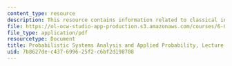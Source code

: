 ```yaml
---
content_type: resource
description: This resource contains information related to classical inference - II.
file: https://ol-ocw-studio-app-production.s3.amazonaws.com/courses/6-041-probabilistic-systems-analysis-and-applied-probability-fall-2010/7b8627dec437699625f2c6bf2d198708_MIT6_041F10_L24.pdf
file_type: application/pdf
resourcetype: Document
title: Probabilistic Systems Analysis and Applied Probability, Lecture 24
uid: 7b8627de-c437-6996-25f2-c6bf2d198708
---
```

